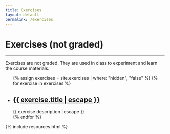 ```yaml
---
title: Exercises
layout: default
permalink: /exercises
---
```

# Exercises (not graded)
----
Exercises are not graded. They are used in class to experiment and learn the course materials.

<div class="exercises">
	<ul class="post-list">
		{% assign exercises = site.exercises | where: "hidden", "false" %}
		{% for exercise in exercises %}
			<li>
				<h2><a class="post-link" href="{{ exercise.url | relative_url }}">{{ exercise.title | escape }}</a></h2>
				<span class="post-meta">{{ exercise.description | escape }}</span>
			</li>
		{% endfor %}
	</ul>
</div>

{% include resources.html %}
